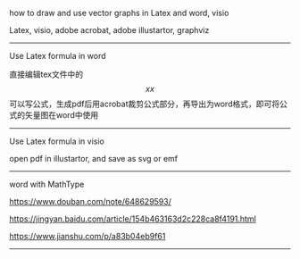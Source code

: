 how to draw and use vector graphs in Latex and word, visio

Latex, visio, adobe acrobat, adobe illustartor, graphviz

---

Use Latex formula in word

直接编辑tex文件中的$$xx$$可以写公式，生成pdf后用acrobat裁剪公式部分，再导出为word格式，即可将公式的矢量图在word中使用

---

Use Latex formula in visio

open pdf in illustartor, and save as svg or emf

---

word with MathType

https://www.douban.com/note/648629593/

https://jingyan.baidu.com/article/154b463163d2c228ca8f4191.html

https://www.jianshu.com/p/a83b04eb9f61

---

